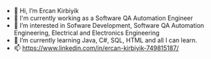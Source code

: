- 👋 Hi, I’m Ercan Kirbiyik
- 💞️ I'm currently working as a Software QA Automation Engineer
- 👀 I’m interested in Sofware Development, Software QA Automation Engineering, Electrical and Electronics Engineering
- 🌱 I’m currently learning Java, C#, SQL, HTML and all I can learn.
-  📫 https://www.linkedin.com/in/ercan-kirbiyik-749815187/ 
<!---
ercankirbiyik/ercankirbiyik is a ✨ special ✨ repository because its `README.md` (this file) appears on your GitHub profile.
You can click the Preview link to take a look at your changes.
--->
